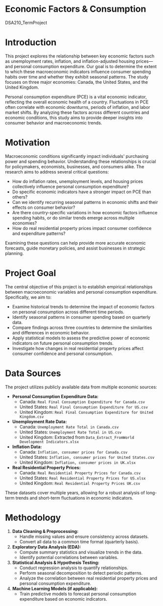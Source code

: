 # Economic Factors & Consumption
DSA210_TermProject

# Introduction
This project explores the relationship between key economic factors such as unemployment rates, inflation, and inflation-adjusted housing prices—and personal consumption expenditure. Our goal is to determine the extent to which these macroeconomic indicators influence consumer spending habits over time and whether they exhibit seasonal patterns. The study focuses on three major economies: Canada, the United States, and the United Kingdom.

Personal consumption expenditure (PCE) is a vital economic indicator, reflecting the overall economic health of a country. Fluctuations in PCE often correlate with economic downturns, periods of inflation, and labor market shifts. By analyzing these factors across different countries and economic conditions, this study aims to provide deeper insights into consumer behavior and macroeconomic trends.

# Motivation
Macroeconomic conditions significantly impact individuals' purchasing power and spending behavior. Understanding these relationships is crucial for policymakers, economists, businesses, and consumers alike. The research aims to address several critical questions:
- How do inflation rates, unemployment levels, and housing prices collectively influence personal consumption expenditure?
- Do specific economic indicators have a stronger impact on PCE than others?
- Can we identify recurring seasonal patterns in economic shifts and their effects on consumer behavior?
- Are there country-specific variations in how economic factors influence spending habits, or do similar trends emerge across multiple economies?
- How do real residential property prices impact consumer confidence and expenditure patterns?

Examining these questions can help provide more accurate economic forecasts, guide monetary policies, and assist businesses in strategic planning.

# Project Goal
The central objective of this project is to establish empirical relationships between macroeconomic variables and personal consumption expenditure. Specifically, we aim to:
- Examine historical trends to determine the impact of economic factors on personal consumption across different time periods.
- Identify seasonal patterns in consumer spending based on quarterly data.
- Compare findings across three countries to determine the similarities and differences in economic behavior.
- Apply statistical models to assess the predictive power of economic indicators on future personal consumption trends.
- Investigate how changes in real residential property prices affect consumer confidence and personal consumption.

# Data Sources
The project utilizes publicly available data from multiple economic sources:
- **Personal Consumption Expenditure Data:**
  - Canada: `Real Final Consumption Expenditure for Canada.csv`
  - United States: `Real Final Consumption Expenditure for US.csv`
  - United Kingdom: `Real Final Consumption Expenditure for United Kingdom.csv`
- **Unemployment Rate Data:**
  - Canada: `Unemployment Rate Total in Canada.csv`
  - United States: `Unemployment Rate Total in US.csv`
  - United Kingdom: Extracted from `Data_Extract_FromWorld Development Indicators.xlsx`
- **Inflation Data:**
  - Canada: `Inflation, consumer prices for Canada.csv`
  - United States: `Inflation, consumer prices for United States.csv`
  - United Kingdom: `Inflation, consumer prices in UK.xlsx`
- **Real Residential Property Prices:**
  - Canada: `Real Residential Property Prices for Canada.csv`
  - United States: `Real Residential Property Prices for US.xlsx`
  - United Kingdom: `Real Residential Property Prices UK.csv`

These datasets cover multiple years, allowing for a robust analysis of long-term trends and short-term fluctuations in economic indicators.

# Methodology
1. **Data Cleaning & Preprocessing:**
   - Handle missing values and ensure consistency across datasets.
   - Convert all data to a common time format (quarterly basis).
2. **Exploratory Data Analysis (EDA):**
   - Compute summary statistics and visualize trends in the data.
   - Identify potential correlations between variables.
3. **Statistical Analysis & Hypothesis Testing:**
   - Conduct regression analysis to quantify relationships.
   - Perform seasonal decomposition to detect periodic patterns.
   - Analyze the correlation between real residential property prices and personal consumption expenditure.
4. **Machine Learning Models (if applicable):**
   - Train predictive models to forecast personal consumption expenditure based on economic indicators.

